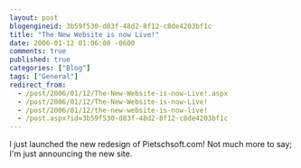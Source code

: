 ```yaml
---
layout: post
blogengineid: 3b59f530-d83f-48d2-8f12-c8de4203bf1c
title: "The New Website is now Live!"
date: 2006-01-12 01:06:00 -0600
comments: true
published: true
categories: ["Blog"]
tags: ["General"]
redirect_from: 
  - /post/2006/01/12/The-New-Website-is-now-Live!.aspx
  - /post/2006/01/12/The-New-Website-is-now-Live!
  - /post/2006/01/12/the-new-website-is-now-live!
  - /post.aspx?id=3b59f530-d83f-48d2-8f12-c8de4203bf1c
---
```


I just launched the new redesign of Pietschsoft.com! Not much more to say; I'm just announcing the new site.
